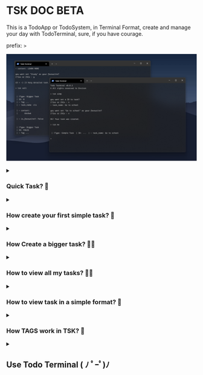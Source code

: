 # TSK DOC BETA

This is a TodoApp or TodoSystem, in Terminal Format, create and manage your day with TodoTerminal, sure, if you have courage.

prefix: `>`

<img src="./img/img_1.png"></img>

<details>
  <summary><h3><b> Quick Task? 🤔 </b></h3></summary>
   
   ```
   > qk
   
   ~ task_name: Do my homework
   
   WoW! be quick.
   ```
   
   `tsk vall` of a quick task.
   
   ```
   > tsk vall
   
   | !Type: Quick Task
   | ID: 0
   | ...
   | ~ task_name: Do my homework
   | ...
   | ~ is_favourite?: False
   
   ```

</details>

<details>
   <summary><h3><b> How create your first simple task? 🥸</b></h3></summary>
   
   ```
   > tsk simp
   
   you want set a ID to task?
   [Y]es or [N]o : n
   
   ~ task_name: Go learn Java
   
   you want set "Go learn Java" as your favourite?
   [Y]es or [N]o : n
   
   Ok! Your task was created.
   ```
   
   `tsk vall` to view task.
   
   ```
   > tsk vall
   
   | !Type: Simple Task
   | ID: 0
   | ~ Tag ...
   | ~ task_name: Go learn Java
   | ~ content ...
   | ~ is_favourite?: False
   
   ```
      
</details>

<details>
   <summary><h3><b> How Create a bigger task? 🗿🍷</b></h3></summary>
   
   ```
   > tsk bigg
   
   you want set a ID to task?
   [Y]es or [N]o : y
   
   ~ ID: 20F2
   
   ~ task_name: Go learn Java
   
   ~ content: Try learn Java language.
   
   you want set "Go learn Java" as your favourite?
   [Y]es or [N]o : n
   
   
   Success! Very detailed task.
   ```
   
   `tsk vall` of a bigger task.
   
   ```
   > tsk vall
   
   | !Type: Bigger Task
   | ID: 20F2
   | ~ Tag ...
   | ~ task_name: Go learn Java
   
   | ~ content:
   |      Try learn Java language.
   
   | ~ is_favourite?: False
   
   ```
   
   `is_your_favorite` if you type `Y`, a task created will be your favourite. <br>
   `set_ID?` if you type `Y`, you will be able to create a ID to your task.

   
</details>

<details>
   <summary><h3><b> How to view all my tasks? 😶‍🌫️</b></h3></summary>

   ```
   > tsk vall
   
   | !Type: Bigger Task
   | ID: 20F2
   | ~ Tag ...
   | ~ task_name: Go learn Java
   
   | ~ content:
   |      Try learn Java language.
   
   | ~ is_favourite?: False
   
   ```
   
   `Tag`: show that type of task is it, to job', 'to school'. <br>
   `ID`: if you setted a ID, it appear here. <br>
   `task_name`: name of your task. <br>
   `content`: contents of your task. <br>
   `is_favourite?`: if your task is favourite or not.
   
      
</details>

<details>
   <summary><h3><b> How to view task in a simple format? 🍷 </b></h3></summary>

   ### - Using `tsk mv` command:

   ```
   > qk
   
   ~ task_name: Go to work
   
   Nice! be quick.
   
   > tsk mv
   
   | !Type: Quick Task  | ID: ...  | ~ task_name: Go to work  
   
   ```   
</details>

<details>
  <summary><h3><b> How TAGS work in TSK? 👀</b></h3></summary>

  TAGS is a form of classify a task, for example, create a task just for work or school and create tasks to set there.
  
  In Practice:
  
  1. Create a tag
     
  ```
  > tsk tagdo
  
  ~ tag_name: For study
  
  Nice! Tag created.
  ```
  
  2. Create a task (Simple task or Bigger Task)
     
  ```
  > tsk simp
  
  you want set a ID to task?
  [Y]es or [N]o : y
  
  ~ ID: 202F
  
  ~ task_name: Go learn Kotlin
  
  you want set "Go learn Java" as your favourite?
  [Y]es or [N]o : n
  
  Ok! Your task was created.
  ```
  
  3. Set a task in a tag 'For study'
     
  ```
  > tsk tagset
  
  ~ tag_name: For study
  ~ ID_task or task_name: Go learn Kotlin or 202F
  
  Okay! Now, 'Go learn Kotlin' > 'For study' tag.
  ```
  
  This way, I have a specific task for the study.
  

</details>


<details>
  <summary><h2><b> Use Todo Terminal ( ﾉ ﾟｰﾟ)ﾉ <b></h2></summary>
  <br>
  <p>I know that you not go use this program to organize your tasks, I think, but, If you want, Do it below.</p>

  Copy and Paste this in your `Terminal`:
  ```
  cd ~/Documents; git clone https://github.com/G4brielXavier/TodoTerminal.git
  ```
  
  NOW ENJOY! I Think, UwU
</details>
